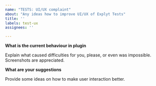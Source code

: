 ```yaml
---
name: "TESTS: UI/UX complaint"
about: "Any ideas how to improve UI/UX of Explyt Tests"
title: ''
labels: test-ux
assignees: ''

---
```


**What is the current behaviour in plugin**

Explain what caused difficulties for you, please, or even was impossible.
Screenshots are appreciated.

**What are your suggestions**

Provide some ideas on how to make user interaction better.
